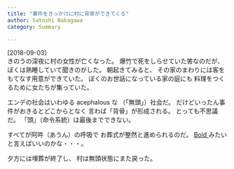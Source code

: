 ```yaml
---
title: "事件をきっかけに村に背骨ができてくる"
author: Satoshi Nakagawa
category: Summary

---
```


[2018-09-03]  
 きのうの深夜に村の女性が亡くなった。
爆竹で死をしらせていた筈なのだが、
ぼくは熟睡していて聞きのがした。
朝起きてみると、
その家のまわりには客をもてなす用意ができていた。
ぼくのお世話になっている家の庭にも
料理をつくるために女たちが集っていた。

 エンデの社会はいわゆる acephalous な
（「無頭」）社会だ。
だけどいったん事件がおきるとどこからとなく
言わば「背骨」が形成される。
とっても不思議だ。
「頭」（命令系統）は最後までできない。

<!--more-->

 すべてが阿吽（あうん）の呼吸で
お葬式が整然と進められるのだ。
[Boid ](https://ja.wikipedia.org/wiki/%E3%83%9C%E3%82%A4%E3%83%89_(%E4%BA%BA%E5%B7%A5%E7%94%9F%E5%91%BD))みたいと言えばいいのかな・・・。

 夕方には埋葬が終了し、
村は無頭状態にまた戻った。

